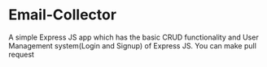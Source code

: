 # Email-Collector
A simple Express JS app which has the basic CRUD functionality and User Management system(Login and Signup) of Express JS. You can make pull request
